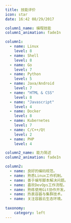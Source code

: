 ```yaml
---
title: 技能评价
icon: star
date: 16:42 08/29/2017

column1_name: 编程技能
column1_animation: fadeIn

column1:
  - name: Linux
    level: 8
  - name: Shell
    level: 8
  - name: Go
    level: 7
  - name: Python
    level: 5
  - name: Java/Android
    level: 7
  - name: "HTML & CSS"
    level: 8
  - name: "Javascript"
    level: 4
  - name: Docker
    level: 8
  - name: Kubernetes
    level: 7
  - name: C/C++/Qt
    level: 2
  - name: PHP
    level: 4

column2_name: 能力简述
column2_animation: fadeIn

column2:
  - name: 良好的编码规范。
  - name: 熟悉Linux工作机制。
  - name: 善于编写脚本解决问题。
  - name: 喜欢DevOps工作流程。
  - name: 熟练使用Git协作开发。
  - name: 热衷容器与集群技术。
  - name: 关注容器云生态环境。
    
taxonomy:
    category: left
---
```

